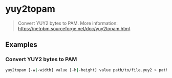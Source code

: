 # yuy2topam

> Convert YUY2 bytes to PAM. More information: <https://netpbm.sourceforge.net/doc/yuy2topam.html>.

## Examples

### Convert YUY2 bytes to PAM

```bash
yuy2topam [-w|-width] value [-h|-height] value path/to/file.yuy2 > path/to/file.pam
```
